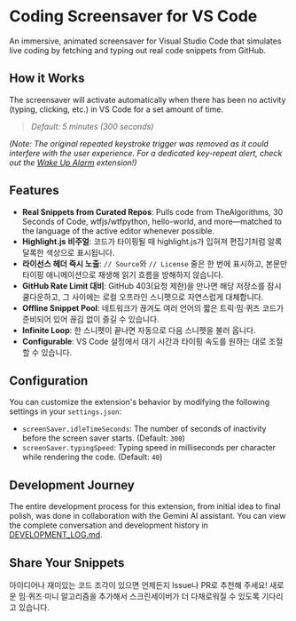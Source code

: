 # Coding Screensaver for VS Code

An immersive, animated screensaver for Visual Studio Code that simulates live coding by fetching and typing out real code snippets from GitHub.

## How it Works

The screensaver will activate automatically when there has been no activity (typing, clicking, etc.) in VS Code for a set amount of time.

> *Default: 5 minutes (300 seconds)*

*(Note: The original repeated keystroke trigger was removed as it could interfere with the user experience. For a dedicated key-repeat alert, check out the [Wake Up Alarm](https://marketplace.visualstudio.com/items?itemName=Nahceskrap.wakeup-alarm) extension!)*

## Features

- **Real Snippets from Curated Repos**: Pulls code from TheAlgorithms, 30 Seconds of Code, wtfjs/wtfpython, hello-world, and more—matched to the language of the active editor whenever possible.
- **Highlight.js 비주얼**: 코드가 타이핑될 때 highlight.js가 입혀져 편집기처럼 알록달록한 색상으로 표시됩니다.
- **라이선스 헤더 즉시 노출**: `// Source`와 `// License` 줄은 한 번에 표시하고, 본문만 타이핑 애니메이션으로 재생해 읽기 흐름을 방해하지 않습니다.
- **GitHub Rate Limit 대비**: GitHub 403(요청 제한)을 만나면 해당 저장소를 잠시 쿨다운하고, 그 사이에는 로컬 오프라인 스니펫으로 자연스럽게 대체합니다.
- **Offline Snippet Pool**: 네트워크가 끊겨도 여러 언어의 짧은 트릭·밈·퀴즈 코드가 준비되어 있어 끊김 없이 즐길 수 있습니다.
- **Infinite Loop**: 한 스니펫이 끝나면 자동으로 다음 스니펫을 불러 옵니다.
- **Configurable**: VS Code 설정에서 대기 시간과 타이핑 속도를 원하는 대로 조절할 수 있습니다.

## Configuration

You can customize the extension's behavior by modifying the following settings in your `settings.json`:

- `screenSaver.idleTimeSeconds`: The number of seconds of inactivity before the screen saver starts. (Default: `300`)
- `screenSaver.typingSpeed`: Typing speed in milliseconds per character while rendering the code. (Default: `40`)

## Development Journey

The entire development process for this extension, from initial idea to final polish, was done in collaboration with the Gemini AI assistant. You can view the complete conversation and development history in [DEVELOPMENT_LOG.md](./DEVELOPMENT_LOG.md).

## Share Your Snippets

아이디어나 재미있는 코드 조각이 있으면 언제든지 Issue나 PR로 추천해 주세요! 새로운 밈·퀴즈·미니 알고리즘을 추가해서 스크린세이버가 더 다채로워질 수 있도록 기다리고 있습니다.
